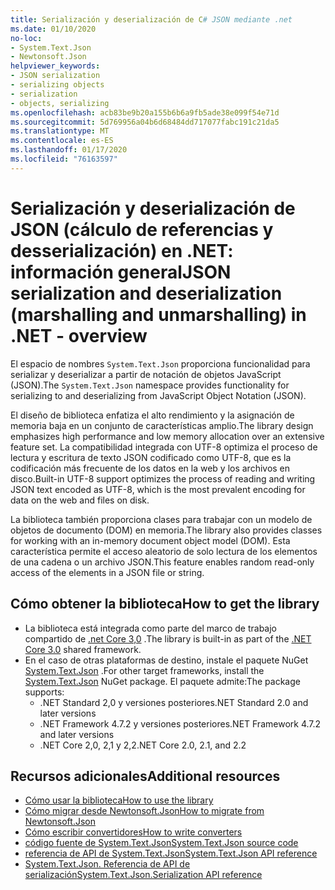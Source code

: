 ```yaml
---
title: Serialización y deserialización de C# JSON mediante .net
ms.date: 01/10/2020
no-loc:
- System.Text.Json
- Newtonsoft.Json
helpviewer_keywords:
- JSON serialization
- serializing objects
- serialization
- objects, serializing
ms.openlocfilehash: acb83be9b20a155b6b6a9fb5ade38e099f54e71d
ms.sourcegitcommit: 5d769956a04b6d68484dd717077fabc191c21da5
ms.translationtype: MT
ms.contentlocale: es-ES
ms.lasthandoff: 01/17/2020
ms.locfileid: "76163597"
---
```

# <a name="json-serialization-and-deserialization-marshalling-and-unmarshalling-in-net---overview"></a><span data-ttu-id="f0a3e-102">Serialización y deserialización de JSON (cálculo de referencias y desserialización) en .NET: información general</span><span class="sxs-lookup"><span data-stu-id="f0a3e-102">JSON serialization and deserialization (marshalling and unmarshalling) in .NET - overview</span></span>

<span data-ttu-id="f0a3e-103">El espacio de nombres `System.Text.Json` proporciona funcionalidad para serializar y deserializar a partir de notación de objetos JavaScript (JSON).</span><span class="sxs-lookup"><span data-stu-id="f0a3e-103">The `System.Text.Json` namespace provides functionality for serializing to and deserializing from JavaScript Object Notation (JSON).</span></span>

<span data-ttu-id="f0a3e-104">El diseño de biblioteca enfatiza el alto rendimiento y la asignación de memoria baja en un conjunto de características amplio.</span><span class="sxs-lookup"><span data-stu-id="f0a3e-104">The library design emphasizes high performance and low memory allocation over an extensive feature set.</span></span> <span data-ttu-id="f0a3e-105">La compatibilidad integrada con UTF-8 optimiza el proceso de lectura y escritura de texto JSON codificado como UTF-8, que es la codificación más frecuente de los datos en la web y los archivos en disco.</span><span class="sxs-lookup"><span data-stu-id="f0a3e-105">Built-in UTF-8 support optimizes the process of reading and writing JSON text encoded as UTF-8, which is the most prevalent encoding for data on the web and files on disk.</span></span>

<span data-ttu-id="f0a3e-106">La biblioteca también proporciona clases para trabajar con un modelo de objetos de documento (DOM) en memoria.</span><span class="sxs-lookup"><span data-stu-id="f0a3e-106">The library also provides classes for working with an in-memory document object model (DOM).</span></span> <span data-ttu-id="f0a3e-107">Esta característica permite el acceso aleatorio de solo lectura de los elementos de una cadena o un archivo JSON.</span><span class="sxs-lookup"><span data-stu-id="f0a3e-107">This feature enables random read-only access of the elements in a JSON file or string.</span></span> 

## <a name="how-to-get-the-library"></a><span data-ttu-id="f0a3e-108">Cómo obtener la biblioteca</span><span class="sxs-lookup"><span data-stu-id="f0a3e-108">How to get the library</span></span>

* <span data-ttu-id="f0a3e-109">La biblioteca está integrada como parte del marco de trabajo compartido de [.net Core 3,0](https://aka.ms/netcore3download) .</span><span class="sxs-lookup"><span data-stu-id="f0a3e-109">The library is built-in as part of the [.NET Core 3.0](https://aka.ms/netcore3download) shared framework.</span></span>
* <span data-ttu-id="f0a3e-110">En el caso de otras plataformas de destino, instale el paquete NuGet [System.Text.Json](https://www.nuget.org/packages/System.Text.Json) .</span><span class="sxs-lookup"><span data-stu-id="f0a3e-110">For other target frameworks, install the [System.Text.Json](https://www.nuget.org/packages/System.Text.Json) NuGet package.</span></span> <span data-ttu-id="f0a3e-111">El paquete admite:</span><span class="sxs-lookup"><span data-stu-id="f0a3e-111">The package supports:</span></span>
  * <span data-ttu-id="f0a3e-112">.NET Standard 2,0 y versiones posteriores</span><span class="sxs-lookup"><span data-stu-id="f0a3e-112">.NET Standard 2.0 and later versions</span></span>
  * <span data-ttu-id="f0a3e-113">.NET Framework 4.7.2 y versiones posteriores</span><span class="sxs-lookup"><span data-stu-id="f0a3e-113">.NET Framework 4.7.2 and later versions</span></span>
  * <span data-ttu-id="f0a3e-114">.NET Core 2,0, 2,1 y 2,2</span><span class="sxs-lookup"><span data-stu-id="f0a3e-114">.NET Core 2.0, 2.1, and 2.2</span></span>

## <a name="additional-resources"></a><span data-ttu-id="f0a3e-115">Recursos adicionales</span><span class="sxs-lookup"><span data-stu-id="f0a3e-115">Additional resources</span></span>

* [<span data-ttu-id="f0a3e-116">Cómo usar la biblioteca</span><span class="sxs-lookup"><span data-stu-id="f0a3e-116">How to use the library</span></span>](system-text-json-how-to.md)
* <span data-ttu-id="f0a3e-117">[Cómo migrar desde Newtonsoft.Json](system-text-json-migrate-from-newtonsoft-how-to.md)</span><span class="sxs-lookup"><span data-stu-id="f0a3e-117">[How to migrate from Newtonsoft.Json](system-text-json-migrate-from-newtonsoft-how-to.md)</span></span>
* [<span data-ttu-id="f0a3e-118">Cómo escribir convertidores</span><span class="sxs-lookup"><span data-stu-id="f0a3e-118">How to write converters</span></span>](system-text-json-converters-how-to.md)
* <span data-ttu-id="f0a3e-119">[código fuente de System.Text.Json](https://github.com/dotnet/runtime/tree/81bf79fd9aa75305e55abe2f7e9ef3f60624a3a1/src/libraries/System.Text.Json)</span><span class="sxs-lookup"><span data-stu-id="f0a3e-119">[System.Text.Json source code](https://github.com/dotnet/runtime/tree/81bf79fd9aa75305e55abe2f7e9ef3f60624a3a1/src/libraries/System.Text.Json)</span></span>
* <span data-ttu-id="f0a3e-120">[referencia de API de System.Text.Json](xref:System.Text.Json)</span><span class="sxs-lookup"><span data-stu-id="f0a3e-120">[System.Text.Json API reference](xref:System.Text.Json)</span></span>
* <span data-ttu-id="f0a3e-121">[System.Text.Json. Referencia de API de serialización](xref:System.Text.Json.Serialization)</span><span class="sxs-lookup"><span data-stu-id="f0a3e-121">[System.Text.Json.Serialization API reference](xref:System.Text.Json.Serialization)</span></span>
<!-- * [Roadmap](https://github.com/dotnet/runtime/blob/81bf79fd9aa75305e55abe2f7e9ef3f60624a3a1/src/libraries/System.Text.Json/roadmap/README.md)-->
